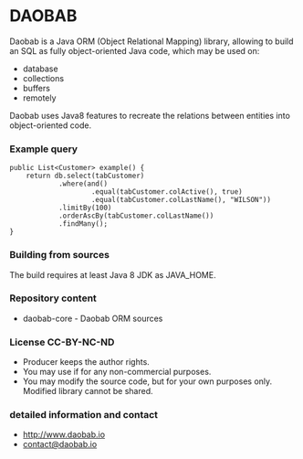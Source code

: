 # DAOBAB #

Daobab is a Java ORM (Object Relational Mapping) library, allowing to build an SQL as fully object-oriented Java code, which may be used on:

* database
* collections
* buffers
* remotely

Daobab uses Java8 features to recreate the relations between entities into object-oriented code.

### Example query

    public List<Customer> example() {
        return db.select(tabCustomer)
                .where(and()
                        .equal(tabCustomer.colActive(), true)
                        .equal(tabCustomer.colLastName(), "WILSON"))
                .limitBy(100)
                .orderAscBy(tabCustomer.colLastName())
                .findMany();
    }


### Building from sources ###

The build requires at least Java 8 JDK as JAVA_HOME.

### Repository content ###

* daobab-core - Daobab ORM sources

### License CC-BY-NC-ND ###

* Producer keeps the author rights.
* You may use if for any non-commercial purposes.
* You may modify the source code, but for your own purposes only.
  Modified library cannot be shared.

### detailed information and contact ###

* http://www.daobab.io
* contact@daobab.io